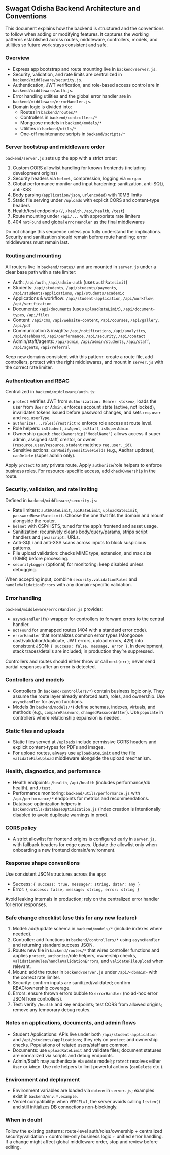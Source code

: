 ## Swagat Odisha Backend Architecture and Conventions

This document explains how the backend is structured and the conventions to follow when adding or modifying features. It captures the working patterns established across routes, middleware, controllers, models, and utilities so future work stays consistent and safe.

### Overview
- Express app bootstrap and route mounting live in `backend/server.js`.
- Security, validation, and rate limits are centralized in `backend/middleware/security.js`.
- Authentication, JWT verification, and role-based access control are in `backend/middleware/auth.js`.
- Error handling utilities and the global error handler are in `backend/middleware/errorHandler.js`.
- Domain logic is divided into:
  - Routes in `backend/routes/*`
  - Controllers in `backend/controllers/*`
  - Mongoose models in `backend/models/*`
  - Utilities in `backend/utils/*`
  - One-off maintenance scripts in `backend/scripts/*`

### Server bootstrap and middleware order
`backend/server.js` sets up the app with a strict order:
1) Custom CORS allowlist handling for known frontends (including development origins)
2) Security headers via `helmet`, compression, logging via `morgan`
3) Global performance monitor and input hardening: sanitization, anti-SQLi, anti-XSS
4) Body parsing (`application/json`, `urlencoded`) with 10MB limits
5) Static file serving under `/uploads` with explicit CORS and content-type headers
6) Health/test endpoints (`/`, `/health`, `/api/health`, `/test`)
7) Route mounting under `/api/...` with appropriate rate limiters
8) 404 `notFound` and global `errorHandler` as the final middlewares

Do not change this sequence unless you fully understand the implications. Security and sanitization should remain before route handling; error middlewares must remain last.

### Routing and mounting
All routers live in `backend/routes/` and are mounted in `server.js` under a clear base path with a rate limiter:

- Auth: `/api/auth`, `/api/admin-auth` (uses `authRateLimit`)
- Students: `/api/students`, `/api/students/payments`, `/api/students/applications`, `/api/students/academic`
- Applications & workflow: `/api/student-application`, `/api/workflow`, `/api/verification`
- Documents: `/api/documents` (uses `uploadRateLimit`), `/api/document-types`, `/api/files`
- Content: `/api/cms`, `/api/website-content`, `/api/courses`, `/api/gallery`, `/api/pdf`
- Communication & insights: `/api/notifications`, `/api/analytics`, `/api/dashboard`, `/api/performance`, `/api/security`, `/api/contact`
- Admin/staff/agents: `/api/admin`, `/api/admin/students`, `/api/staff`, `/api/agents`, `/api/referral`

Keep new domains consistent with this pattern: create a route file, add controllers, protect with the right middlewares, and mount in `server.js` with the correct rate limiter.

### Authentication and RBAC
Centralized in `backend/middleware/auth.js`:

- `protect` verifies JWT from `Authorization: Bearer <token>`, loads the user from `User` or `Admin`, enforces account state (active, not locked), invalidates tokens issued before password changes, and sets `req.user` and `req.userType`.
- `authorize(...roles)`/`restrictTo` enforce role access at route level.
- Role helpers: `isStudent`, `isAgent`, `isStaff`, `isSuperAdmin`.
- Ownership guard: `checkOwnership('ModelName')` allows access if super admin, assigned staff, creator, or owner (`resource.user`/`resource.student` matches `req.user._id`).
- Sensitive actions: `canModifySensitiveFields` (e.g., Aadhar updates), `canDelete` (super admin only).

Apply `protect` to any private route. Apply `authorize`/role helpers to enforce business roles. For resource-specific access, add `checkOwnership` in the route.

### Security, validation, and rate limiting
Defined in `backend/middleware/security.js`:

- Rate limiters: `authRateLimit`, `apiRateLimit`, `uploadRateLimit`, `passwordResetRateLimit`. Choose the one that fits the domain and mount alongside the router.
- `helmet` with CSP/HSTS, tuned for the app’s frontend and asset usage.
- Sanitization: recursively cleans body/query/params, strips script handlers and `javascript:` URLs.
- Anti-SQLi and anti-XSS scans across inputs to block suspicious patterns.
- File upload validation: checks MIME type, extension, and max size (10MB) before processing.
- `securityLogger` (optional) for monitoring; keep disabled unless debugging.

When accepting input, combine `security.validationRules` and `handleValidationErrors` with any domain-specific validation.

### Error handling
`backend/middleware/errorHandler.js` provides:

- `asyncHandler(fn)` wrapper for controllers to forward errors to the central handler.
- `notFound` for unmapped routes (404 with a standard error code).
- `errorHandler` that normalizes common error types (Mongoose cast/validation/duplicate, JWT errors, upload errors, 429) into consistent JSON: `{ success: false, message, error }`. In development, stack traces/details are included; in production they’re suppressed.

Controllers and routes should either throw or call `next(err)`; never send partial responses after an error is detected.

### Controllers and models
- Controllers (in `backend/controllers/*`) contain business logic only. They assume the route layer already enforced auth, roles, and ownership. Use `asyncHandler` for async functions.
- Models (in `backend/models/*`) define schemas, indexes, virtuals, and methods (e.g., `comparePassword`, `changedPasswordAfter`). Use `populate` in controllers where relationship expansion is needed.

### Static files and uploads
- Static files served at `/uploads` include permissive CORS headers and explicit content-types for PDFs and images.
- For upload routes, always use `uploadRateLimit` and the file `validateFileUpload` middleware alongside the upload mechanism.

### Health, diagnostics, and performance
- Health endpoints: `/health`, `/api/health` (includes performance/db health), and `/test`.
- Performance monitoring: `backend/utils/performance.js` with `/api/performance/*` endpoints for metrics and recommendations.
- Database optimization helpers in `backend/utils/databaseOptimization.js` (index creation is intentionally disabled to avoid duplicate warnings in prod).

### CORS policy
- A strict allowlist for frontend origins is configured early in `server.js`, with fallback headers for edge cases. Update the allowlist only when onboarding a new frontend domain/environment.

### Response shape conventions
Use consistent JSON structures across the app:
- Success: `{ success: true, message?: string, data?: any }`
- Error: `{ success: false, message: string, error: string }`

Avoid leaking internals in production; rely on the centralized error handler for error responses.

### Safe change checklist (use this for any new feature)
1) Model: add/update schema in `backend/models/*` (include indexes where needed).
2) Controller: add functions in `backend/controllers/*` using `asyncHandler` and returning standard success JSON.
3) Route: new file in `backend/routes/*` that wires controller functions and applies `protect`, `authorize`/role helpers, ownership checks, `validationRules`/`handleValidationErrors`, and `validateFileUpload` when relevant.
4) Mount: add the router in `backend/server.js` under `/api/<domain>` with the correct rate limiter.
5) Security: confirm inputs are sanitized/validated; confirm RBAC/ownership coverage.
6) Errors: ensure thrown errors bubble to `errorHandler` (no ad-hoc error JSON from controllers).
7) Test: verify `/health` and key endpoints; test CORS from allowed origins; remove any temporary debug routes.

### Notes on applications, documents, and admin flows
- Student Applications: APIs live under both `/api/student-application` and `/api/students/applications`; they rely on `protect` and ownership checks. Populations of related users/staff are common.
- Documents: use `uploadRateLimit` and validate files; document statuses are normalized via scripts and debug endpoints.
- Admin/Staff: may authenticate via `Admin` model; `protect` resolves either `User` or `Admin`. Use role helpers to limit powerful actions (`canDelete` etc.).

### Environment and deployment
- Environment variables are loaded via `dotenv` in `server.js`; examples exist in `backend/env.*.example`.
- Vercel compatibility: when `VERCEL=1`, the server avoids calling `listen()` and still initializes DB connections non-blockingly.

### When in doubt
Follow the existing patterns: route-level auth/roles/ownership + centralized security/validation + controller-only business logic + unified error handling. If a change might affect global middleware order, stop and review before editing.


